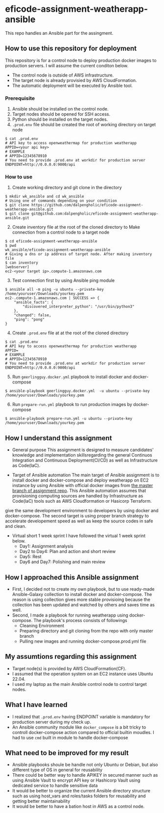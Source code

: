 # eficode-assignment-weatherapp-ansible
This repo handles an Ansible part for the assingment.

## How to use this repository for deployment
This repository is for a control node to deploy production docker images to production servers.
I will assume the current conditon below.
- The control node is outside of AWS infrastructure.
- The target node is already provisied by AWS CloudFormation.
- The automatic deployment will be executed by Ansible tool.

### Prerequisite
1. Ansible should be installed on the control node.
2. Target nodes should be opened for SSH access.
3. Python should be installed on the target nodes.
4. `.prod.env` file should be created the root of working directory on target node

```Shell
$ cat .prod.env
# API key to access openweathermap for production weatherapp
APPID=<your api key>
# EXAMPLE
# APPID=12345678910
# You need to provide .prod.env at workdir for production server
ENDPOINT=http://0.0.0.0:9000/api
```
 
### How to use
1. Create working directory and git clone in the directory
```Shell
$ mkdir wk_ansible and cd wk_ansible
# Using one of commands depending on your condition
$ git clone https://github.com/dalpengholic/eficode-assignment-weatherapp-ansible.git
$ git clone git@github.com:dalpengholic/eficode-assignment-weatherapp-ansible.git

```
2. Create inventory file at the root of the cloned directory to Make connection from a control node to a target node
```Shell
$ cd eficode-assignment-weatherapp-ansible
$ pwd
wk_ansible/eficode-assignment-weatherapp-ansible
# Giving a dns or ip address of target node. After making inventory file
$ can inventory
[webserver]
ec2-<your target ip>.compute-1.amazonaws.com
```

3. Test connection first by using Ansible ping module
```Shell
$ ansible all -m ping -u ubuntu --private-key /home/youruser/Downloads/yourkey.pem
ec2-.compute-1.amazonaws.com | SUCCESS => {
    "ansible_facts": {
        "discovered_interpreter_python": "/usr/bin/python3"
    },
    "changed": false,
    "ping": "pong"
}
```

4. Create `.prod.env` file at at the root of the cloned directory
```Shell
$ cat .prod.env
# API key to access openweathermap for production weatherapp
APPID=
# EXAMPLE
# APPID=12345678910
# You need to provide .prod.env at workdir for production server
ENDPOINT=http://0.0.0.0:9000/api
```
5. Run `geerlingguy.docker.yml` playbook to install docker and docker-compose
```Shell
$ ansible-playbook geerlingguy.docker.yml  -u ubuntu --private-key /home/youruser/Downloads/yourkey.pem
```

6. Run `prepare-run.yml` playbook to run production images by docker-compose
```Shell
$ ansible-playbook prepare-run.yml -u ubuntu --private-key /home/youruser/Downloads/yourkey.pem
```

## How I understand this assignment
- General purpose
This assignment is designed to measure candidates' knowledge and implementation skillsregarding the general Continuos Integration and Continuous Deployment(CI/CD) as well as Infrastructure as Code(IaC). 

- Target of Ansible automation
The main target of Ansible assignment is to install docker and docker-compose and deploy weatherapp on EC2 instance by using Ansible with official docker images from [the master branch of assignment repo](https://github.com/dalpengholic/eficode-assignment-weatherapp). This Ansible automation assumes that provisioning computing sources are handled by Infrastructure as Code(IaC) tools such as  AWS Cloudformation or Hasicorp Terraform.

give the same development environment to developers by using docker and docker-compose. The second target is using proper branch strategy to accelerate developement speed as well as keep the source codes in safe and clean.

- Virtual short 1 week sprint
I have followed the virtual 1 week sprint below.
  - Day1: Assignment analysis
  - Day2 to Day4: Plan and action and short review
  - Day5: Rest
  - Day6 and Day7: Polishing and main review

## How I approached this Ansible assignment
- First, I decided not to create my own playbook, but to use ready-made Ansible-Galaxy collection to install docker and docker-compose. The reason is using collection gives more stable provisioing because the collection has been updated and watched by others and saves time as well. 
- Second, I made a playbook for running weatherapp using docker-compose. The playbook's process consists of followings
    - Cleaning Environment 
    - Preparing directory and git cloning from the repo with only master branch 
    - Pulling new images and running docker-compose.prod.yml file

## My assumtions regarding this assignment
- Target node(s) is provided by AWS CloudFormation(CF).
- I assumed that the operation system on an EC2 instance uses Ubuntu 22.04.
- I used  my laptop as the main Ansible control node to control target nodes.

## What I have learned
- I realized that `.prod.env` having ENDPOINT variable is mandatory for production server during my check up.
- An Ansible community module like `docker_compose` is a bit tricky to controll docker-compose action compared to official builtin moudles. I had to use `cmd` built in module to handle docker-compose

## What need to be improved for my result
- Ansible playbooks shoule be handle not only Ubuntu or Debian, but also different type of OS in general for reusability
- There could be better way to handle APIKEY in secured manner such as using Ansible Vault to encrypt API key or Hashicorp Vault using dedicated service to handle sensitive data
- It would be better to organize the current Ansible directory structure such as using host_vars and roles/tasks folders for reusability and getting better maintainability 
- It would be better to have a bation host in AWS as a control node. 
